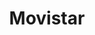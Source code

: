 ---
title: "Movistar"
url: /ciudad-guayana-puerto-ordaz/movistar-avenida-atlantico/
shop: teléfono móvil
---